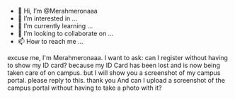 - 👋 Hi, I’m @Merahmeronaaa
- 👀 I’m interested in ...
- 🌱 I’m currently learning ...
- 💞️ I’m looking to collaborate on ...
- 📫 How to reach me ...

<!---
Merahmeronaaa/Merahmeronaaa is a ✨ special ✨ repository because its `README.md` (this file) appears on your GitHub profile.
You can click the Preview link to take a look at your changes.
--->
excuse me, I'm Merahmeronaaa. I want to ask: can I register without having to show my ID card? because my ID Card has been lost and is now being taken care of on campus. but I will show you a screenshot of my campus portal. please reply to this. thank you
And can I upload a screenshot of the campus portal without having to take a photo with it?
